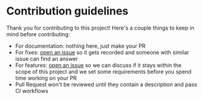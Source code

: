 # Contribution guidelines

Thank you for contributing to this project! Here's a couple things to keep in
mind before contributing:
 - For documentation: nothing here, just make your PR
 - For fixes: [open an issue][new-issue] so it gets recorded and someone with
   similar issue can find an answer
 - For features: [open an issue][new-issue] so we can discuss if it stays
   within the scope of this project and we set some requirements before you
   spend time working on your PR
 - Pull Request won't be reviewed until they contain a description and pass CI
   workflows

[new-issue]: https://github.com/eruizc-dev/jdtls-launcher/issues/new
